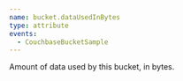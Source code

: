 ```yaml
---
name: bucket.dataUsedInBytes
type: attribute
events:
  - CouchbaseBucketSample
---
```


Amount of data used by this bucket, in bytes.